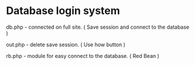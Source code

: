 # Database login system

db.php - connected on full site. ( Save session and connect to the database )

out.php - delete save session. ( Use how button )

rb.php - module for easy connect to the database. ( Red Bean )
